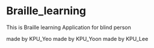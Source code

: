 # Braille_learning

This is Braille learning Application for blind person

made by KPU_Yeo
made by KPU_Yoon
made by KPU_Lee
